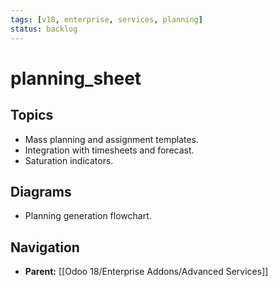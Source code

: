 ```yaml
---
tags: [v18, enterprise, services, planning]
status: backlog
---
```

# planning_sheet

## Topics
- Mass planning and assignment templates.
- Integration with timesheets and forecast.
- Saturation indicators.

## Diagrams
- Planning generation flowchart.






## Navigation
- **Parent:** [[Odoo 18/Enterprise Addons/Advanced Services]]
